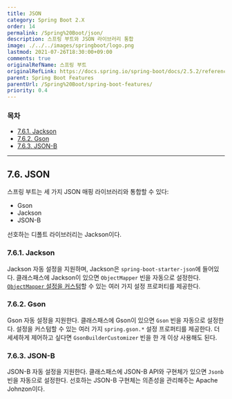 ```yaml
---
title: JSON
category: Spring Boot 2.X
order: 14
permalink: /Spring%20Boot/json/
description: 스프링 부트와 JSON 라이브러리 통합
image: ./../../images/springboot/logo.png
lastmod: 2021-07-26T18:30:00+09:00
comments: true
originalRefName: 스프링 부트
originalRefLink: https://docs.spring.io/spring-boot/docs/2.5.2/reference/htmlsingle/#features.json
parent: Spring Boot Features
parentUrl: /Spring%20Boot/spring-boot-features/
priority: 0.4
---
```


### 목차

- [7.6.1. Jackson](#761-jackson)
- [7.6.2. Gson](#762-gson)
- [7.6.3. JSON-B](#763-json-b)

---

## 7.6. JSON

스프링 부트는 세 가지 JSON 매핑 라이브러리와 통합할 수 있다:

- Gson
- Jackson
- JSON-B

선호하는 디폴트 라이브러리는 Jackson이다.

### 7.6.1. Jackson

Jackson 자동 설정을 지원하며, Jackson은 `spring-boot-starter-json`에 들어있다. 클래스패스에 Jackson이 있으면 `ObjectMapper` 빈을 자동으로 설정한다. [`ObjectMapper` 설정을 커스텀](../howto.spring-mvc#1243-customize-the-jackson-objectmapper)할 수 있는 여러 가지 설정 프로퍼티를 제공한다.

### 7.6.2. Gson

Gson 자동 설정을 지원한다. 클래스패스에 Gson이 있으면 `Gson` 빈을 자동으로 설정한다. 설정을 커스텀할 수 있는 여러 가지 `spring.gson.*` 설정 프로퍼티를 제공한다. 더 세세하게 제어하고 싶다면 `GsonBuilderCustomizer` 빈을 한 개 이상 사용해도 된다.

### 7.6.3. JSON-B

JSON-B 자동 설정을 지원한다. 클래스패스에 JSON-B API와 구현체가 있으면 `Jsonb` 빈을 자동으로 설정한다. 선호하는 JSON-B 구현체는 의존성을 관리해주는 Apache Johnzon이다.
